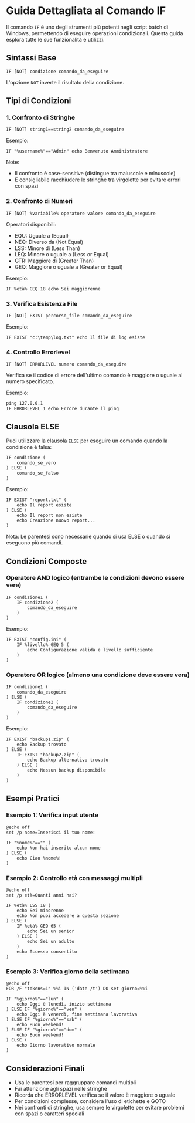 # Guida Dettagliata al Comando IF

Il comando `IF` è uno degli strumenti più potenti negli script batch di Windows, permettendo di eseguire operazioni condizionali. Questa guida esplora tutte le sue funzionalità e utilizzi.

## Sintassi Base

```batch
IF [NOT] condizione comando_da_eseguire
```

L'opzione `NOT` inverte il risultato della condizione.

## Tipi di Condizioni

### 1. Confronto di Stringhe

```batch
IF [NOT] string1==string2 comando_da_eseguire
```

Esempio:
```batch
IF "%username%"=="Admin" echo Benvenuto Amministratore
```

Note:
- Il confronto è case-sensitive (distingue tra maiuscole e minuscole)
- È consigliabile racchiudere le stringhe tra virgolette per evitare errori con spazi

### 2. Confronto di Numeri

```batch
IF [NOT] %variabile% operatore valore comando_da_eseguire
```

Operatori disponibili:
- EQU: Uguale a (Equal)
- NEQ: Diverso da (Not Equal)
- LSS: Minore di (Less Than)
- LEQ: Minore o uguale a (Less or Equal)
- GTR: Maggiore di (Greater Than)
- GEQ: Maggiore o uguale a (Greater or Equal)

Esempio:
```batch
IF %età% GEQ 18 echo Sei maggiorenne
```

### 3. Verifica Esistenza File

```batch
IF [NOT] EXIST percorso_file comando_da_eseguire
```

Esempio:
```batch
IF EXIST "c:\temp\log.txt" echo Il file di log esiste
```

### 4. Controllo Errorlevel

```batch
IF [NOT] ERRORLEVEL numero comando_da_eseguire
```

Verifica se il codice di errore dell'ultimo comando è maggiore o uguale al numero specificato.

Esempio:
```batch
ping 127.0.0.1
IF ERRORLEVEL 1 echo Errore durante il ping
```

## Clausola ELSE

Puoi utilizzare la clausola `ELSE` per eseguire un comando quando la condizione è falsa:

```batch
IF condizione (
    comando_se_vero
) ELSE (
    comando_se_falso
)
```

Esempio:
```batch
IF EXIST "report.txt" (
    echo Il report esiste
) ELSE (
    echo Il report non esiste
    echo Creazione nuovo report...
)
```

Nota: Le parentesi sono necessarie quando si usa ELSE o quando si eseguono più comandi.

## Condizioni Composte

### Operatore AND logico (entrambe le condizioni devono essere vere)

```batch
IF condizione1 (
    IF condizione2 (
        comando_da_eseguire
    )
)
```

Esempio:
```batch
IF EXIST "config.ini" (
    IF %livello% GEQ 5 (
        echo Configurazione valida e livello sufficiente
    )
)
```

### Operatore OR logico (almeno una condizione deve essere vera)

```batch
IF condizione1 (
    comando_da_eseguire
) ELSE (
    IF condizione2 (
        comando_da_eseguire
    )
)
```

Esempio:
```batch
IF EXIST "backup1.zip" (
    echo Backup trovato
) ELSE (
    IF EXIST "backup2.zip" (
        echo Backup alternativo trovato
    ) ELSE (
        echo Nessun backup disponibile
    )
)
```

## Esempi Pratici

### Esempio 1: Verifica input utente

```batch
@echo off
set /p nome=Inserisci il tuo nome: 

IF "%nome%"=="" (
    echo Non hai inserito alcun nome
) ELSE (
    echo Ciao %nome%!
)
```

### Esempio 2: Controllo età con messaggi multipli

```batch
@echo off
set /p età=Quanti anni hai? 

IF %età% LSS 18 (
    echo Sei minorenne
    echo Non puoi accedere a questa sezione
) ELSE (
    IF %età% GEQ 65 (
        echo Sei un senior
    ) ELSE (
        echo Sei un adulto
    )
    echo Accesso consentito
)
```

### Esempio 3: Verifica giorno della settimana

```batch
@echo off
FOR /F "tokens=1" %%i IN ('date /t') DO set giorno=%%i

IF "%giorno%"=="lun" (
    echo Oggi è lunedì, inizio settimana
) ELSE IF "%giorno%"=="ven" (
    echo Oggi è venerdì, fine settimana lavorativa
) ELSE IF "%giorno%"=="sab" (
    echo Buon weekend!
) ELSE IF "%giorno%"=="dom" (
    echo Buon weekend!
) ELSE (
    echo Giorno lavorativo normale
)
```

## Considerazioni Finali

- Usa le parentesi per raggruppare comandi multipli
- Fai attenzione agli spazi nelle stringhe
- Ricorda che ERRORLEVEL verifica se il valore è maggiore o uguale
- Per condizioni complesse, considera l'uso di etichette e GOTO
- Nei confronti di stringhe, usa sempre le virgolette per evitare problemi con spazi o caratteri speciali